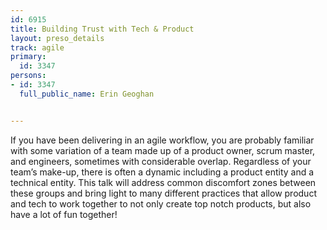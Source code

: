 ---
id: 6915
title: Building Trust with Tech & Product
layout: preso_details
track: agile
primary:
  id: 3347
persons:
- id: 3347
  full_public_name: Erin Geoghan

---
If you have been delivering in an agile workflow, you are probably familiar with some variation of a team made up of a product owner, scrum master, and engineers, sometimes with considerable overlap. Regardless of your team’s make-up, there is often a dynamic including a product entity and a technical entity. This talk will address common discomfort zones between these groups and bring light to many different practices that allow product and tech to work together to not only create top notch products, but also have a lot of fun together!